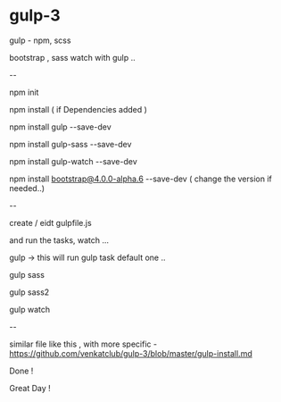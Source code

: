 # gulp-3
gulp - npm, scss 

bootstrap , sass  watch with gulp ..


--

npm init 

npm install  ( if Dependencies added )

npm install gulp --save-dev

npm install gulp-sass --save-dev

npm install gulp-watch --save-dev

npm install bootstrap@4.0.0-alpha.6  --save-dev   ( change the version if needed..)



--

create / eidt gulpfile.js

and run the tasks, watch ...

gulp    -> this will run gulp task default one ..

gulp sass 

gulp sass2


gulp watch  

--

similar file like this , with more specific - 
https://github.com/venkatclub/gulp-3/blob/master/gulp-install.md

Done ! 

Great Day !

